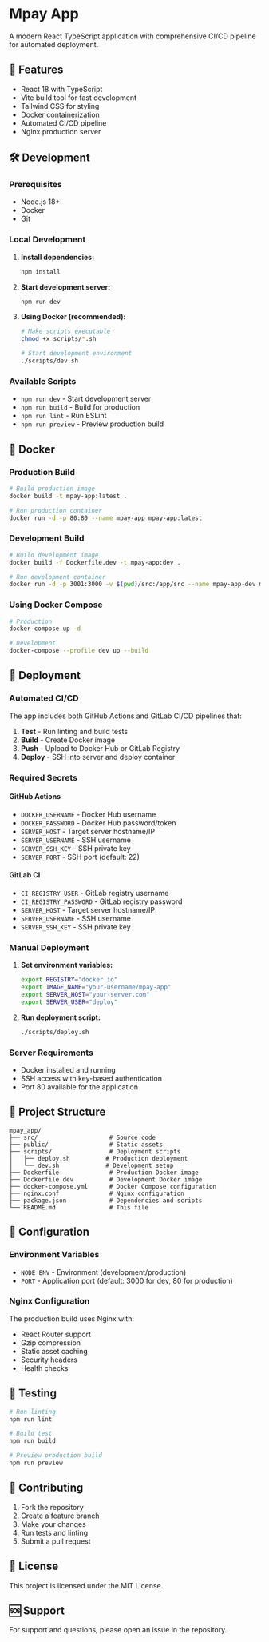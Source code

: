 # Mpay App

A modern React TypeScript application with comprehensive CI/CD pipeline for automated deployment.

## 🚀 Features

- React 18 with TypeScript
- Vite build tool for fast development
- Tailwind CSS for styling
- Docker containerization
- Automated CI/CD pipeline
- Nginx production server

## 🛠️ Development

### Prerequisites

- Node.js 18+
- Docker
- Git

### Local Development

1. **Install dependencies:**
   ```bash
   npm install
   ```

2. **Start development server:**
   ```bash
   npm run dev
   ```

3. **Using Docker (recommended):**
   ```bash
   # Make scripts executable
   chmod +x scripts/*.sh
   
   # Start development environment
   ./scripts/dev.sh
   ```

### Available Scripts

- `npm run dev` - Start development server
- `npm run build` - Build for production
- `npm run lint` - Run ESLint
- `npm run preview` - Preview production build

## 🐳 Docker

### Production Build

```bash
# Build production image
docker build -t mpay-app:latest .

# Run production container
docker run -d -p 80:80 --name mpay-app mpay-app:latest
```

### Development Build

```bash
# Build development image
docker build -f Dockerfile.dev -t mpay-app:dev .

# Run development container
docker run -d -p 3001:3000 -v $(pwd)/src:/app/src --name mpay-app-dev mpay-app:dev
```

### Using Docker Compose

```bash
# Production
docker-compose up -d

# Development
docker-compose --profile dev up --build
```

## 🚀 Deployment

### Automated CI/CD

The app includes both GitHub Actions and GitLab CI/CD pipelines that:

1. **Test** - Run linting and build tests
2. **Build** - Create Docker image
3. **Push** - Upload to Docker Hub or GitLab Registry
4. **Deploy** - SSH into server and deploy container

### Required Secrets

#### GitHub Actions
- `DOCKER_USERNAME` - Docker Hub username
- `DOCKER_PASSWORD` - Docker Hub password/token
- `SERVER_HOST` - Target server hostname/IP
- `SERVER_USERNAME` - SSH username
- `SERVER_SSH_KEY` - SSH private key
- `SERVER_PORT` - SSH port (default: 22)

#### GitLab CI
- `CI_REGISTRY_USER` - GitLab registry username
- `CI_REGISTRY_PASSWORD` - GitLab registry password
- `SERVER_HOST` - Target server hostname/IP
- `SERVER_USERNAME` - SSH username
- `SERVER_SSH_KEY` - SSH private key

### Manual Deployment

1. **Set environment variables:**
   ```bash
   export REGISTRY="docker.io"
   export IMAGE_NAME="your-username/mpay-app"
   export SERVER_HOST="your-server.com"
   export SERVER_USER="deploy"
   ```

2. **Run deployment script:**
   ```bash
   ./scripts/deploy.sh
   ```

### Server Requirements

- Docker installed and running
- SSH access with key-based authentication
- Port 80 available for the application

## 📁 Project Structure

```
mpay_app/
├── src/                    # Source code
├── public/                 # Static assets
├── scripts/                # Deployment scripts
│   ├── deploy.sh          # Production deployment
│   └── dev.sh             # Development setup
├── Dockerfile              # Production Docker image
├── Dockerfile.dev          # Development Docker image
├── docker-compose.yml      # Docker Compose configuration
├── nginx.conf              # Nginx configuration
├── package.json            # Dependencies and scripts
└── README.md               # This file
```

## 🔧 Configuration

### Environment Variables

- `NODE_ENV` - Environment (development/production)
- `PORT` - Application port (default: 3000 for dev, 80 for production)

### Nginx Configuration

The production build uses Nginx with:
- React Router support
- Gzip compression
- Static asset caching
- Security headers
- Health checks

## 🧪 Testing

```bash
# Run linting
npm run lint

# Build test
npm run build

# Preview production build
npm run preview
```

## 📝 Contributing

1. Fork the repository
2. Create a feature branch
3. Make your changes
4. Run tests and linting
5. Submit a pull request

## 📄 License

This project is licensed under the MIT License.

## 🆘 Support

For support and questions, please open an issue in the repository.
